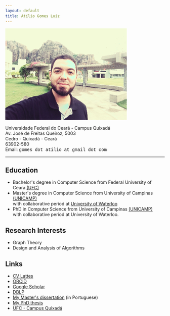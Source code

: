 ```yaml
---
layout: default
title: Atílio Gomes Luiz
---
```

<div class="blurb">
	<img src="quixas.png" alt="atilio">
	<p>
		Universidade Federal do Ceará - Campus Quixadá<br/>
		Av. José de Freitas Queiroz, 5003<br/>
		Cedro - Quixadá - Ceará<br/>
		63902-580<br/>
		Email: <font face="Courier">gomes dot atilio at gmail dot com</font>
	</p>
	<!-- <hr>
	<h3>Reflexões em tempos de Covid-19</h3>
	<ul>
		<li>Vídeo: <a href="https://www.youtube.com/watch?v=tCPRFSZFFBQ" target="_blank">Tudo vai voltar ao normal</a></li>
		<li><a href="https://www.chronicle.com/article/Why-You-Should-Ignore-All-That/248366" target="_blank">Why You Should Ignore All That Coronavirus-Inspired Productivity Pressure</a></li>
		<li><a href="https://www.deviante.com.br/noticias/uma-ode-a-ciencia-a-multidisciplinaridade-no-combate-ao-coronavirus/" target="_blank">Uma Ode à Ciência: a multidisciplinaridade no combate ao Coronavírus</a></li>
		<li><a href="https://portalsbn.org/portal/tristes-reflexoes-em-tempos-do-covid-19/" target="_blank">Tristes reflexões em tempos de Covid 19</a></li>
	</ul> -->
	<hr>
	<h2>Education</h2>
        <ul>
	<li>Bachelor's degree in Computer Science from Federal University of Ceara <a href="http://www.ufc.br" title="UFC" target="_blank">(UFC)</a></li>
        <li>Master's degree in Computer Science from University of Campinas <a href="http://www.unicamp.br/" title="UNICAMP" target="_blank">(UNICAMP)</a><br>with collaborative period at <a href="https://uwaterloo.ca/" target="_blank">University of Waterloo</a></li>
        <li>PhD in Computer Science from University of Campinas <a href="http://www.unicamp.br/" title="UNICAMP" target="_blank">(UNICAMP)</a><br>with collaborative period at University of Waterloo.</li>
	</ul>
	<h2>Research Interests</h2>			
            <ul>
            <li>Graph Theory</li>
            <li>Design and Analysis of Algorithms</li>
	    </ul>
        <h2>Links</h2>			
            <ul>
            <li><a href="http://lattes.cnpq.br/7364915463901013" title="CV Lattes" target="_blank">CV Lattes</a></li>
            <li><a href="https://orcid.org/0000-0002-6177-403X" title="ORCID" target="_blank">ORCID</a></li>
            <li><a href="https://scholar.google.com.br/citations?user=SoW-AFAAAAAJ&hl=pt-BR&oi=ao&hl=pt-BR" title="Google Scholar" target="_blank">Google Scholar</a></li>
		    <li><a href="https://dblp.uni-trier.de/pers/hd/l/Luiz:At=iacute=lio_G=" title="dblp" target="_blank">DBLP</a></li>
		    <li><a href="http://repositorio.unicamp.br/jspui/handle/REPOSIP/275526" title="my dissertation" target="_blank">My Master's dissertation</a> (in Portuguese)</li>
		    <li><a href="http://repositorio.unicamp.br/jspui/handle/REPOSIP/332078" title="my PhD thesis" target="_blank">My PhD thesis</a></li>
		    <li><a href="https://www.quixada.ufc.br" title="UFC Quixadá" target="_blank">UFC - Campus Quixadá</a></li>
		    <!--<li>Some interesting mathematical problems and structures:</li>
		    <ul>
		    <li><a href="https://www.youtube.com/watch?v=v5KWzOOhZrw" target="_blank">Graceful tree problem</a></li>
		    <li><a href="https://www.youtube.com/watch?v=niaeV_NHh-o" target="_blank">Hadwiger–Nelson problem</a></li>
			    <li><a href="slides-aula01-MO804.pdf" target="_blank">Magic graphs</a></li>	
			    <li><a href="https://www.youtube.com/watch?v=C4Zr4cOVm9g" target="_blank">Perfect graphs</a></li>
		    </ul>-->
	    </ul>
	<br/><br/>
</div>
